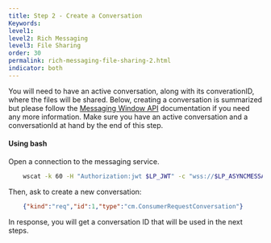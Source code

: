 ```yaml
---
title: Step 2 - Create a Conversation
Keywords:
level1:
level2: Rich Messaging
level3: File Sharing
order: 30
permalink: rich-messaging-file-sharing-2.html
indicator: both
---
```


You will need to have an active conversation, along with its converationID, where the files will be shared. Below, creating a conversation is summarized but please follow the [Messaging Window API](https://developers.liveperson.com/consumer-int-overview.html) documentation if you need any more information. Make sure you have an active conversation and a conversationId at hand by the end of this step.

#### Using bash

Open a connection to the messaging service.

```sh
	wscat -k 60 -H "Authorization:jwt $LP_JWT" -c "wss://$LP_ASYNCMESSAGINGENT/ws_api/account/$LP_ACCOUNT/messaging/consumer?v=3"
```

Then, ask to create a new conversation:

```json
	{"kind":"req","id":1,"type":"cm.ConsumerRequestConversation"}
```

In response, you will get a conversation ID that will be used in the next steps.
